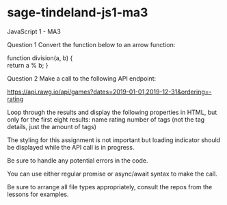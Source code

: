 # sage-tindeland-js1-ma3
JavaScript 1 - MA3

Question 1 
Convert the function below to an arrow function:

function division(a, b) {    
    return a % b;
}

Question 2
Make a call to the following API endpoint:

https://api.rawg.io/api/games?dates=2019-01-01,2019-12-31&ordering=-rating

Loop through the results and display the following properties in HTML, but only for the first eight results:
name
rating
number of tags (not the tag details, just the amount of tags)

The styling for this assignment is not important but loading indicator should be displayed while the API call is in progress.

Be sure to handle any potential errors in the code.

You can use either regular promise or async/await syntax to make the call.

Be sure to arrange all file types appropriately, consult the repos from the lessons for examples.
